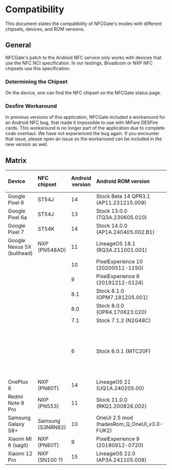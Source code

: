 # Compatibility

This document states the compatibility of NFCGate's modes with different chipsets, devices, and ROM
versions.

## General

NFCGate's patch to the Android NFC service only works with devices that use the NFC NCI
specification. In our testings, Broadcom or NXP NFC chipsets use this specification.

### Determining the Chipset

On the device, one can find the NFC chipset on the NFCGate status page.

### Desfire Workaround

In previous versions of this application, NFCGate included a workaround for an Android NFC bug, that
made it impossible to use with MiFare DESFire cards. This workaround is no longer part of the
application due to complete code overhaul. We have not experienced the bug again. If you encounter
that issue, please open an issue so the workaround can be included in the new version as well.

## Matrix

| Device                     | NFC chipset       | Android version | Android ROM version                        | Clone | On-device capture | Relay | Replay | Notes                                                |
|:---------------------------|:------------------|-----------------|:-------------------------------------------|:-----:|:-----------------:|:-----:|:------:|:-----------------------------------------------------|
| Google Pixel 6             | ST54J             | 14              | Stock Beta 14 QPR3.1 (AP11.231215.009)     |   y   |         y         |   y   |   y    |                                                      |
| Google Pixel 6a            | ST54J             | 13              | Stock 13.0.0 (TQ3A.230605.010)             |   y   |         y         |   y   |   y    |                                                      |
| Google Pixel 7             | ST54K             | 14              | Stock 14.0.0 (AP1A.240405.002.B1)          |   y   |         y         |   y   |   y    |                                                      |
| Google Nexus 5X (bullhead) | NXP (PN548AD)     | 11              | LineageOS 18.1 (RQ3A.211001.001)           |   y   |         y         |   y   |   y    |                                                      |
|                            |                   | 10              | PixelExperience 10 (20200511-1150)         |   y   |         y         |   y   |   y    |                                                      |
|                            |                   | 9               | PixelExperience 9 (20191212-0124)          |   y   |         y         |   y   |   y    |                                                      |
|                            |                   | 8.1             | Stock 8.1.0 (OPM7.181205.001)              |   y   |         y         |   y   |   y    |                                                      |
|                            |                   | 8.0             | Stock 8.0.0 (OPR4.170623.020)              |   y   |         y         |   y   |   y    |                                                      |
|                            |                   | 7.1             | Stock 7.1.2 (N2G48C)                       |   y   |         y         |   y   |   y    |                                                      |
|                            |                   | 6               | Stock 6.0.1 (MTC20F)                       |   y   |         y         |   y   |   y    | No ISO-DEP historical bytes (HIST) due to ROM issue. |
| OnePlus 6                  | NXP (PN80T)       | 14              | LineageOS 21 (UQ1A.240205.00)              |   y   |         ?         |   y   |   y    |                                                      |
| Redmi Note 9 Pro           | NXP (PN553)       | 11              | Stock 11.0.0 (RKQ1.200826.002)             |   y   |         y         |   y   |   y    |                                                      |
| Samsung Galaxy S8+         | Samsung (S3NRN82) | 10              | OneUI 2.5 mod (hadesRom_Q_OneUI_v3.0-FUK2) |   y   |         y         |   y   |   y    |                                                      |
| Xiaomi MI 6 (sagit)        | NXP (PN80T)       | 9               | PixelExperience 9 (20180912-0720)          |   y   |         y         |   y   |   y    |                                                      |
| Xiaomi 12 Pro              | NXP (SN100 ?)     | 15              | LineageOS 22.0 (AP3A.241105.008)           |   y   |         y         |   y   |   y    |                                                      |
